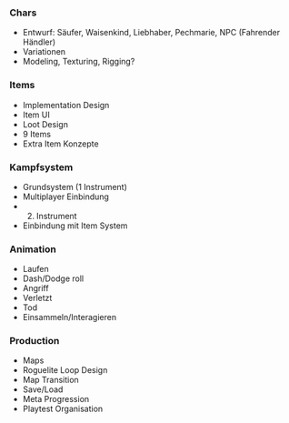 ### Chars
- Entwurf: Säufer, Waisenkind, Liebhaber, Pechmarie, NPC (Fahrender Händler)
- Variationen
- Modeling, Texturing, Rigging?
### Items
- Implementation Design
- Item UI
- Loot Design
- 9 Items
- Extra Item Konzepte
### Kampfsystem
- Grundsystem (1 Instrument)
- Multiplayer Einbindung
- 2. Instrument
- Einbindung mit Item System
### Animation
- Laufen
- Dash/Dodge roll
- Angriff
- Verletzt
- Tod
- Einsammeln/Interagieren
### Production
- Maps
- Roguelite Loop Design
- Map Transition
- Save/Load
- Meta Progression
- Playtest Organisation